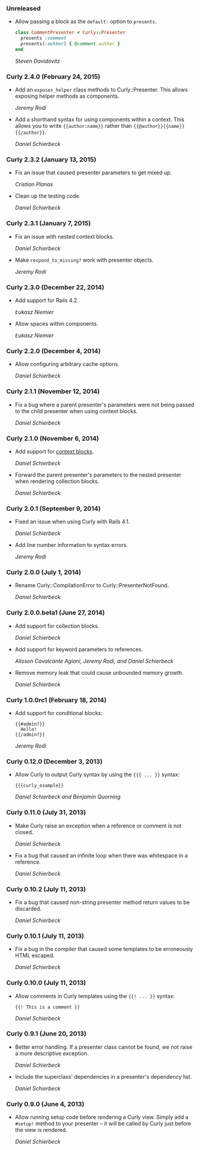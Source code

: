 ### Unreleased

* Allow passing a block as the `default:` option to `presents`.

  ```ruby
  class CommentPresenter < Curly::Presenter
    presents :comment
    presents(:author) { @comment.author }
  end
  ```
  
  *Steven Davidovitz*

### Curly 2.4.0 (February 24, 2015)

* Add an `exposes_helper` class methods to Curly::Presenter. This allows exposing
  helper methods as components.

  *Jeremy Rodi*

* Add a shorthand syntax for using components within a context. This allows you
  to write `{{author:name}}` rather than `{{@author}}{{name}}{{/author}}`.

  *Daniel Schierbeck*

### Curly 2.3.2 (January 13, 2015)

* Fix an issue that caused presenter parameters to get mixed up.

  *Cristian Planas*

* Clean up the testing code.

  *Daniel Schierbeck*

### Curly 2.3.1 (January 7, 2015)

* Fix an issue with nested context blocks.

  *Daniel Schierbeck*

* Make `respond_to_missing?` work with presenter objects.

  *Jeremy Rodi*

### Curly 2.3.0 (December 22, 2014)

* Add support for Rails 4.2.

  *Łukasz Niemier*

* Allow spaces within components.

  *Łukasz Niemier*

### Curly 2.2.0 (December 4, 2014)

* Allow configuring arbitrary cache options.

  *Daniel Schierbeck*

### Curly 2.1.1 (November 12, 2014)

* Fix a bug where a parent presenter's parameters were not being passed to the
  child presenter when using context blocks.

  *Daniel Schierbeck*

### Curly 2.1.0 (November 6, 2014)

* Add support for [context blocks](https://github.com/zendesk/curly#context-blocks).

  *Daniel Schierbeck*

* Forward the parent presenter's parameters to the nested presenter when
  rendering collection blocks.

  *Daniel Schierbeck*

### Curly 2.0.1 (September 9, 2014)

* Fixed an issue when using Curly with Rails 4.1.

  *Daniel Schierbeck*

* Add line number information to syntax errors.

  *Jeremy Rodi*

### Curly 2.0.0 (July 1, 2014)

* Rename Curly::CompilationError to Curly::PresenterNotFound.

  *Daniel Schierbeck*

### Curly 2.0.0.beta1 (June 27, 2014)

* Add support for collection blocks.

  *Daniel Schierbeck*

* Add support for keyword parameters to references.

  *Alisson Cavalcante Agiani, Jeremy Rodi, and Daniel Schierbeck*

* Remove memory leak that could cause unbounded memory growth.

  *Daniel Schierbeck*

### Curly 1.0.0rc1 (February 18, 2014)

* Add support for conditional blocks:

  ```
  {{#admin?}}
    Hello!
  {{/admin?}}
  ```

  *Jeremy Rodi*

### Curly 0.12.0 (December 3, 2013)

* Allow Curly to output Curly syntax by using the `{{{ ... }}` syntax:

  ```
  {{{curly_example}}
  ```

  *Daniel Schierbeck and Benjamin Quorning*

### Curly 0.11.0 (July 31, 2013)

* Make Curly raise an exception when a reference or comment is not closed.

  *Daniel Schierbeck*

* Fix a bug that caused an infinite loop when there was whitespace in a reference.

  *Daniel Schierbeck*

### Curly 0.10.2 (July 11, 2013)

* Fix a bug that caused non-string presenter method return values to be
  discarded.

  *Daniel Schierbeck*

### Curly 0.10.1 (July 11, 2013)

* Fix a bug in the compiler that caused some templates to be erroneously HTML
  escaped.

  *Daniel Schierbeck*

### Curly 0.10.0 (July 11, 2013)

* Allow comments in Curly templates using the `{{! ... }}` syntax:

  ```
  {{! This is a comment }}
  ```

  *Daniel Schierbeck*

### Curly 0.9.1 (June 20, 2013)

* Better error handling. If a presenter class cannot be found, we not raise a
  more descriptive exception.

  *Daniel Schierbeck*

* Include the superclass' dependencies in a presenter's dependency list.

  *Daniel Schierbeck*

### Curly 0.9.0 (June 4, 2013)

* Allow running setup code before rendering a Curly view. Simply add a `#setup!`
  method to your presenter – it will be called by Curly just before the view is
  rendered.

  *Daniel Schierbeck*
